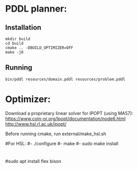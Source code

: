 # PDDL planner:

## Installation

```
mkdir build
cd build
cmake .. -DBUILD_OPTIMIZER=OFF
make -j8
```

## Running
```
bin/pddl resources/domain.pddl resources/problem.pddl
```

# Optimizer:

Download a proprietary linear solver for IPOPT (using MA57):
https://www.coin-or.org/Ipopt/documentation/node6.html
http://www.hsl.rl.ac.uk/ipopt/

Before running cmake, run external/make\_hsl.sh

#For HSL:
#- ./configure
#- make
#- sudo make install
#
#sudo apt install flex bison
